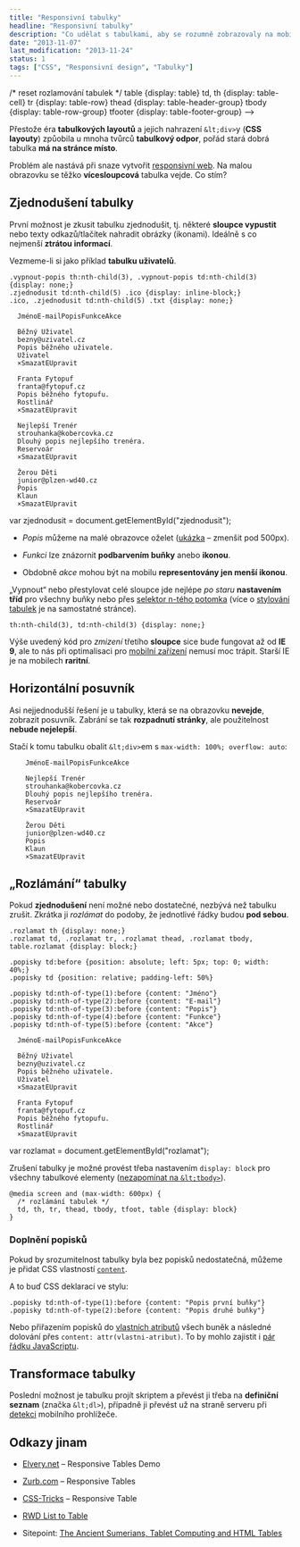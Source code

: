 ```yaml
---
title: "Responsivní tabulky"
headline: "Responsivní tabulky"
description: "Co udělat s tabulkami, aby se rozumně zobrazovaly na mobilech/tabletech."
date: "2013-11-07"
last_modification: "2013-11-24"
status: 1
tags: ["CSS", "Responsivní design", "Tabulky"]
---
```


/* reset rozlamování tabulek */
  table {display: table}
  td, th {display: table-cell}
  tr {display: table-row}
  thead {display: table-header-group}
  tbody {display: table-row-group}
  tfooter {display: table-footer-group}
-->

Přestože éra **tabulkových layoutů** a jejich nahrazení `&lt;div>`y (**CSS layouty**) způobila u mnoha tvůrců **tabulkový odpor**, pořád stará dobrá tabulka **má na stránce místo**.

Problém ale nastává při snaze vytvořit [responsivní web](/mobilni-web). Na malou obrazovku se těžko **vícesloupcová** tabulka vejde. Co stím?

## Zjednodušení tabulky

První možnost je zkusit tabulku zjednodušit, tj. některé **sloupce vypustit** nebo texty odkazů/tlačítek nahradit obrázky (ikonami). Ideálně s co nejmenší **ztrátou informací**.

Vezmeme-li si jako příklad **tabulku uživatelů**.

    .vypnout-popis th:nth-child(3), .vypnout-popis td:nth-child(3) {display: none;}
    .zjednodusit td:nth-child(5) .ico {display: inline-block;}
    .ico, .zjednodusit td:nth-child(5) .txt {display: none;}

      JménoE-mailPopisFunkceAkce

      Běžný Uživatel
      bezny@uzivatel.cz
      Popis běžného uživatele.
      Uživatel    
      ×SmazatEUpravit

      Franta Fytopuf
      franta@fytopuf.cz
      Popis běžného fytopufu.
      Rostlinář
      ×SmazatEUpravit

      Nejlepší Trenér
      strouhanka@kobercovka.cz
      Dlouhý popis nejlepšího trenéra.
      Reservoár    
      ×SmazatEUpravit

      Žerou Děti
      junior@plzen-wd40.cz
      Popis
      Klaun
      ×SmazatEUpravit

  var zjednodusit = document.getElementById("zjednodusit");

  - *Popis* můžeme na malé obrazovce oželet ([ukázka](http://kod.djpw.cz/dis-) – zmenšit pod 500px).

  - *Funkci* lze znázornit **podbarvením buňky** anebo **ikonou**.

  - Obdobně *akce* mohou být na mobilu **representovány jen menší ikonou**.

„Vypnout“ nebo přestylovat celé sloupce jde nejlépe *po staru* **nastavením tříd** pro všechny buňky nebo přes [selektor n-tého potomka](/css-selektory#n-ty-potomek) (více o [stylování tabulek](/stylovani-tabulky) je na samostatné stránce).

```
th:nth-child(3), td:nth-child(3) {display: none;}
```

Výše uvedený kód pro *zmizení* třetího **sloupce** sice bude fungovat až od **IE 9**, ale to nás při optimalisaci pro [mobilní zařízení](/prohlizece#mobily) nemusí moc trápit. Starší IE je na mobilech **raritní**.

## Horizontální posuvník

Asi nejjednodušší řešení je u tabulky, která se na obrazovku **nevejde**, zobrazit posuvník. Zabrání se tak **rozpadnutí stránky**, ale použitelnost **nebude nejelepší**.

Stačí k tomu tabulku obalit `&lt;div>`em s `max-width: 100%; overflow: auto`:

        JménoE-mailPopisFunkceAkce

        Nejlepší Trenér
        strouhanka@kobercovka.cz
        Dlouhý popis nejlepšího trenéra.
        Reservoár    
        ×SmazatEUpravit

        Žerou Děti
        junior@plzen-wd40.cz
        Popis
        Klaun
        ×SmazatEUpravit

## „Rozlámání“ tabulky

Pokud **zjednodušení** není možné nebo dostatečné, nezbývá než tabulku zrušit. Zkrátka ji *rozlámat* do podoby, že jednotlivé řádky budou **pod sebou**.

    .rozlamat th {display: none;}
    .rozlamat td, .rozlamat tr, .rozlamat thead, .rozlamat tbody, table.rozlamat {display: block;}
    
    .popisky td:before {position: absolute; left: 5px; top: 0; width: 40%;}
    .popisky td {position: relative; padding-left: 50%}
    
    .popisky td:nth-of-type(1):before {content: "Jméno"}
	.popisky td:nth-of-type(2):before {content: "E-mail"}
	.popisky td:nth-of-type(3):before {content: "Popis"}
	.popisky td:nth-of-type(4):before {content: "Funkce"}
	.popisky td:nth-of-type(5):before {content: "Akce"}

      JménoE-mailPopisFunkceAkce

      Běžný Uživatel
      bezny@uzivatel.cz
      Popis běžného uživatele.
      Uživatel    
      ×SmazatEUpravit

      Franta Fytopuf
      franta@fytopuf.cz
      Popis běžného fytopufu.
      Rostlinář
      ×SmazatEUpravit

  var rozlamat = document.getElementById("rozlamat");

Zrušení tabulky je možné provést třeba nastavením `display: block` pro všechny tabulkové elementy ([nezapomínat na `&lt;tbody>`](/html-znacky#volitelne)).

```
@media screen and (max-width: 600px) {
  /* rozlámání tabulek */
  td, th, tr, thead, tbody, tfoot, table {display: block} 
}
```

### Doplnění popisků

Pokud by srozumitelnost tabulky byla bez popisků nedostatečná, můžeme je přidat CSS vlastností [`content`](/content-attr).

A to buď CSS deklarací ve stylu:

```
.popisky td:nth-of-type(1):before {content: "Popis první buňky"}
.popisky td:nth-of-type(2):before {content: "Popis druhé buňky"}
```

Nebo přiřazením popisků do [vlastních atributů](/vlastni-html-znacky) všech buněk a následné dolování přes `content: attr(vlastni-atribut)`. To by mohlo zajistit i [pár řádku JavaScriptu](http://kod.djpw.cz/lts).

## Transformace tabulky

Poslední možnost je tabulku projít skriptem a převést ji třeba na **definiční seznam** (značka `&lt;dl>`), případně ji převést už na straně serveru při [detekci](/mobilni-web#detekce) mobilního prohlížeče.

## Odkazy jinam

  - [Elvery.net](http://elvery.net/demo/responsive-tables/) – Responsive Tables Demo

  - [Zurb.com](http://zurb.com/playground/playground/responsive-tables/index.html) – Responsive Tables

  - [CSS-Tricks](http://css-tricks.com/examples/ResponsiveTables/responsive.php) – Responsive Table

  - [RWD List to Table](http://codepen.io/geoffyuen/pen/FCBEg)

  - Sitepoint: [The Ancient Sumerians, Tablet Computing and HTML Tables](http://www.sitepoint.com/ancient-sumerians-knew-html-tables/)